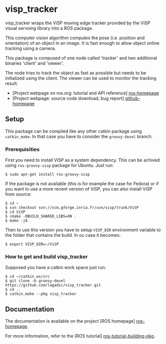 # visp_tracker

visp_tracker wraps the ViSP moving edge tracker provided by the ViSP
visual servoing library into a ROS package.

This computer vision algorithm computes the pose (i.e. position and
orientation) of an object in an image. It is fast enough to allow
object online tracking using a camera.


This package is composed of one node called 'tracker' and two
additional binaries 'client' and 'viewer'.

The node tries to track the object as fast as possible but needs to be
initialized using the client. The viewer can be used to monitor the
tracking result.

* [Project webpage on ros.org: tutorial and API reference] [ros-homepage]
* [Project webpage: source code download, bug report] [github-homepage]


## Setup

This package can be compiled like any other catkin package using `catkin_make`. In that case you have to consider the `groovy-devel` branch.

### Prerequisities

First you need to install ViSP as a system dependency. This can be achived using
 `ros-groovy-visp` package for Ubuntu. Just run:

	$ sudo apt-get install ros-groovy-visp

If the package is not available (this is for example the case for Fedora) or if you want to use a more recent version of ViSP, you can also install ViSP from source:

	$ cd ~
	$ svn checkout svn://scm.gforge.inria.fr/svn/visp/trunk/ViSP
	$ cd ViSP
	$ cmake -DBUILD_SHARED_LIBS=ON .
	$ make -j8

Then to use this version you have to setup `VISP_DIR` environment variable to the folder that contains the build. In ou case it becomes:

	$ export VISP_DIR=~/ViSP

### How to get and build visp_tracker 

Supposed you have a catkin work space just run:

	$ cd ~/catkin_ws/src 
	$ git clone -b groovy-devel https://github.com/lagadic/visp_tracker.git
	$ cd ..
	$ catkin_make --pkg visp_tracker

## Documentation

The documentation is available on the project [ROS homepage]
[ros-homepage].

For more information, refer to the [ROS tutorial]
[ros-tutorial-building-pkg].

[github-homepage]: https://github.com/laas/visp_tracker
[ros-homepage]: http://www.ros.org/wiki/visp_tracker
[ros-tutorial-building-pkg]: http://www.ros.org/wiki/ROS/Tutorials/BuildingPackages "Building a ROS Package"
